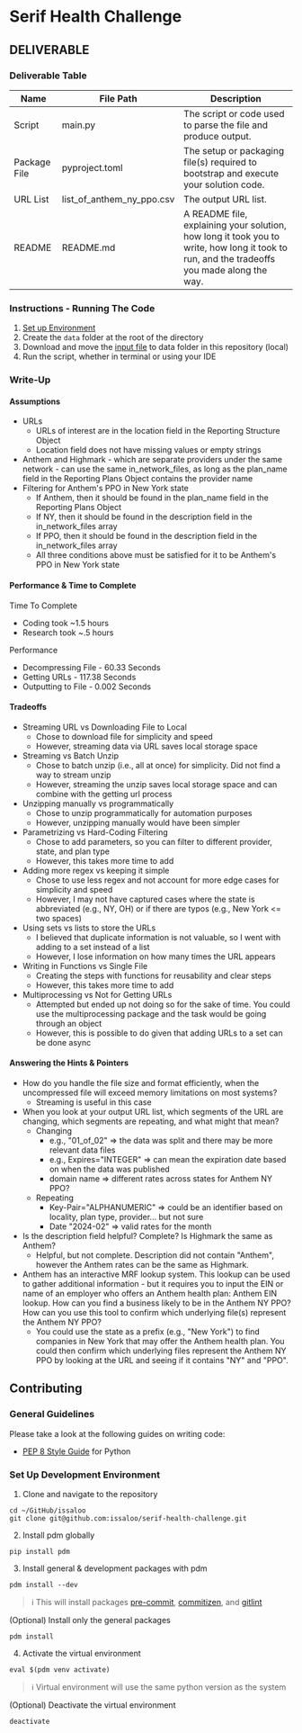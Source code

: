 # Serif Health Challenge

## DELIVERABLE

### Deliverable Table

| Name         | File Path                 | Description                                                                                                                                |
| ------------ | ------------------------- | ------------------------------------------------------------------------------------------------------------------------------------------ |
| Script       | main.py                   | The script or code used to parse the file and produce output.                                                                              |
| Package File | pyproject.toml            | The setup or packaging file(s) required to bootstrap and execute your solution code.                                                       |
| URL List     | list_of_anthem_ny_ppo.csv | The output URL list.                                                                                                                       |
| README       | README.md                 | A README file, explaining your solution, how long it took you to write, how long it took to run, and the tradeoffs you made along the way. |

### Instructions - Running The Code

1. [Set up Environment](#set-up-development-environment)
2. Create the `data` folder at the root of the directory
3. Download and move the [input file](https://antm-pt-prod-dataz-nogbd-nophi-us-east1.s3.amazonaws.com/anthem/2024-02-01_anthem_index.json.gz) to data folder in this repository (local)
4. Run the script, whether in terminal or using your IDE

### Write-Up

#### Assumptions

- URLs
  - URLs of interest are in the location field in the Reporting Structure Object
  - Location field does not have missing values or empty strings
- Anthem and Highmark - which are separate providers under the same network - can use the same in_network_files, as long as the plan_name field in the Reporting Plans Object contains the provider name
- Filtering for Anthem's PPO in New York state
  - If Anthem, then it should be found in the plan_name field in the Reporting Plans Object
  - If NY, then it should be found in the description field in the in_network_files array
  - If PPO, then it should be found in the description field in the in_network_files array
  - All three conditions above must be satisfied for it to be Anthem's PPO in New York state

#### Performance & Time to Complete

Time To Complete

- Coding took ~1.5 hours
- Research took ~.5 hours

Performance

- Decompressing File - 60.33 Seconds
- Getting URLs - 117.38 Seconds
- Outputting to File - 0.002 Seconds

#### Tradeoffs

- Streaming URL vs Downloading File to Local
  - Chose to download file for simplicity and speed
  - However, streaming data via URL saves local storage space
- Streaming vs Batch Unzip
  - Chose to batch unzip (i.e., all at once) for simplicity. Did not find a way to stream unzip
  - However, streaming the unzip saves local storage space and can combine with the getting url process
- Unzipping manually vs programmatically
  - Chose to unzip programmatically for automation purposes
  - However, unzipping manually would have been simpler
- Parametrizing vs Hard-Coding Filtering
  - Chose to add parameters, so you can filter to different provider, state, and plan type
  - However, this takes more time to add
- Adding more regex vs keeping it simple
  - Chose to use less regex and not account for more edge cases for simplicity and speed
  - However, I may not have captured cases where the state is abbreviated (e.g., NY, OH) or if there are typos (e.g., New York <= two spaces)
- Using sets vs lists to store the URLs
  - I believed that duplicate information is not valuable, so I went with adding to a set instead of a list
  - However, I lose information on how many times the URL appears
- Writing in Functions vs Single File
  - Creating the steps with functions for reusability and clear steps
  - However, this takes more time to add
- Multiprocessing vs Not for Getting URLs
  - Attempted but ended up not doing so for the sake of time. You could use the multiprocessing package and the task would be going through an object
  - However, this is possible to do given that adding URLs to a set can be done async

#### Answering the Hints & Pointers

- How do you handle the file size and format efficiently, when the uncompressed file will exceed memory limitations on most systems?
  - Streaming is useful in this case
- When you look at your output URL list, which segments of the URL are changing, which segments are repeating, and what might that mean?
  - Changing
    - e.g., "01_of_02" => the data was split and there may be more relevant data files
    - e.g., Expires="INTEGER" => can mean the expiration date based on when the data was published
    - domain name => different rates across states for Anthem NY PPO?
  - Repeating
    - Key-Pair="ALPHANUMERIC" => could be an identifier based on locality, plan type, provider... but not sure
    - Date "2024-02" => valid rates for the month
- Is the description field helpful? Complete? Is Highmark the same as Anthem?
  - Helpful, but not complete. Description did not contain "Anthem", however the Anthem rates can be the same as Highmark.
- Anthem has an interactive MRF lookup system. This lookup can be used to gather additional information - but it requires you to input the EIN or name of an employer who offers an Anthem health plan: Anthem EIN lookup. How can you find a business likely to be in the Anthem NY PPO? How can you use this tool to confirm which underlying file(s) represent the Anthem NY PPO?
  - You could use the state as a prefix (e.g., "New York") to find companies in New York that may offer the Anthem health plan. You could then confirm which underlying files represent the Anthem NY PPO by looking at the URL and seeing if it contains "NY" and "PPO".

## Contributing

### General Guidelines

Please take a look at the following guides on writing code:

- [PEP 8 Style Guide](https://www.python.org/dev/peps/pep-0008/) for Python

### Set Up Development Environment

1. Clone and navigate to the repository

```shell
cd ~/GitHub/issaloo
git clone git@github.com:issaloo/serif-health-challenge.git
```

2. Install pdm globally

```shell
pip install pdm
```

3. Install general & development packages with pdm

```shell
pdm install --dev
```

> :information_source: This will install packages [pre-commit](https://pre-commit.com/), [commitizen](https://commitizen-tools.github.io/commitizen/), and [gitlint](https://jorisroovers.com/gitlint/latest/)

(Optional) Install only the general packages

```shell
pdm install
```

4. Activate the virtual environment

```shell
eval $(pdm venv activate)
```

> :information_source: Virtual environment will use the same python version as the system

(Optional) Deactivate the virtual environment

```shell
deactivate
```
